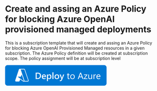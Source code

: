 # Create and assing an Azure Policy for blocking Azure OpenAI provisioned managed deployments
This is a subscription template that will create and assing an Azure Policy for blocking Azure OpenAI Provisioned Managed resources in a given subscription.
The Azure Policy definition will be created at subscription scope. The policy assignment will be at subscription level

[![Deploy To Azure](https://raw.githubusercontent.com/Azure/azure-quickstart-templates/master/1-CONTRIBUTION-GUIDE/images/deploytoazure.svg?sanitize=true)](https://portal.azure.com/#create/Microsoft.Template/uri/https%3A%2F%2Fraw.githubusercontent.com%2FSeryioGonzalez%2FAzureOpenAI-NoProvisionedManagedPolicyAssignment%2Fmain%2Fpolicy_az_oai_provisioned_managed.bicep)
